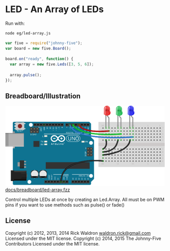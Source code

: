 <!--remove-start-->
# LED - An Array of LEDs

Run with:
```bash
node eg/led-array.js
```
<!--remove-end-->

```javascript
var five = require("johnny-five");
var board = new five.Board();

board.on("ready", function() {
  var array = new five.Leds([3, 5, 6]);

  array.pulse();
});


```


## Breadboard/Illustration


![docs/breadboard/led-array.png](breadboard/led-array.png)
[docs/breadboard/led-array.fzz](breadboard/led-array.fzz)


Control multiple LEDs at once by creating an Led.Array.
All must be on PWM pins if you want to use methods such
as pulse() or fade()



<!--remove-start-->
## License
Copyright (c) 2012, 2013, 2014 Rick Waldron <waldron.rick@gmail.com>
Licensed under the MIT license.
Copyright (c) 2014, 2015 The Johnny-Five Contributors
Licensed under the MIT license.
<!--remove-end-->
